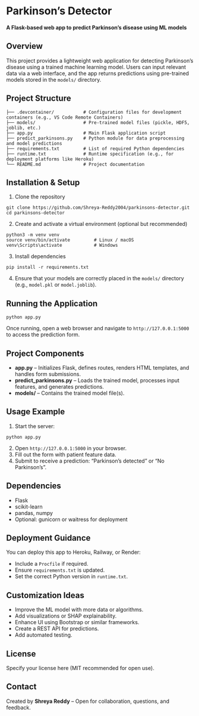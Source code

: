# Parkinson’s Detector

**A Flask-based web app to predict Parkinson’s disease using ML models**

## Overview

This project provides a lightweight web application for detecting Parkinson’s disease using a trained machine learning model. Users can input relevant data via a web interface, and the app returns predictions using pre-trained models stored in the `models/` directory.

## Project Structure

```
├── .devcontainer/           # Configuration files for development containers (e.g., VS Code Remote Containers)  
├── models/                  # Pre-trained model files (pickle, HDF5, joblib, etc.)  
├── app.py                   # Main Flask application script  
├── predict_parkinsons.py    # Python module for data preprocessing and model predictions  
├── requirements.txt         # List of required Python dependencies  
├── runtime.txt              # Runtime specification (e.g., for deployment platforms like Heroku)  
└── README.md                # Project documentation  
```

## Installation & Setup

1. Clone the repository

```
git clone https://github.com/Shreya-Reddy2004/parkinsons-detector.git  
cd parkinsons-detector  
```

2. Create and activate a virtual environment (optional but recommended)

```
python3 -m venv venv  
source venv/bin/activate         # Linux / macOS  
venv\Scripts\activate            # Windows  
```

3. Install dependencies

```
pip install -r requirements.txt  
```

4. Ensure that your models are correctly placed in the `models/` directory (e.g., `model.pkl` or `model.joblib`).

## Running the Application

```
python app.py  
```

Once running, open a web browser and navigate to `http://127.0.0.1:5000` to access the prediction form.

## Project Components

* **app.py** – Initializes Flask, defines routes, renders HTML templates, and handles form submissions.
* **predict\_parkinsons.py** – Loads the trained model, processes input features, and generates predictions.
* **models/** – Contains the trained model file(s).

## Usage Example

1. Start the server:

```
python app.py  
```

2. Open `http://127.0.0.1:5000` in your browser.
3. Fill out the form with patient feature data.
4. Submit to receive a prediction: “Parkinson’s detected” or “No Parkinson’s”.

## Dependencies

* Flask
* scikit-learn
* pandas, numpy
* Optional: gunicorn or waitress for deployment

## Deployment Guidance

You can deploy this app to Heroku, Railway, or Render:

* Include a `Procfile` if required.
* Ensure `requirements.txt` is updated.
* Set the correct Python version in `runtime.txt`.

## Customization Ideas

* Improve the ML model with more data or algorithms.
* Add visualizations or SHAP explainability.
* Enhance UI using Bootstrap or similar frameworks.
* Create a REST API for predictions.
* Add automated testing.

## License

Specify your license here (MIT recommended for open use).

## Contact

Created by **Shreya Reddy** – Open for collaboration, questions, and feedback.
